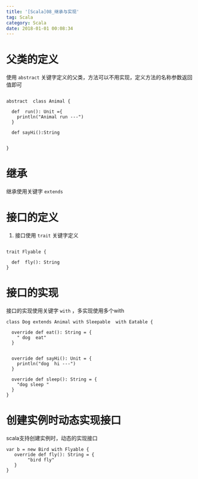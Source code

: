 ```yaml
---
title: '[Scala]08_继承与实现'
tag: Scala
category: Scala
date: 2018-01-01 00:08:34
---
```


# 父类的定义

使用 `abstract` 关键字定义的父类，方法可以不用实现，定义方法的名称参数返回值即可
```

abstract  class Animal {

  def  run(): Unit ={
    println("Animal run ---")
  }

  def sayHi():String


}
```

# 继承

继承使用关键字 `extends`


# 接口的定义

1. 接口使用  `trait` 关键字定义
```

trait Flyable {

  def  fly(): String
}
```


# 接口的实现

接口的实现使用关键字 `with` ，多实现使用多个with
```
class Dog extends Animal with Sleepable  with Eatable {

  override def eat(): String = {
    " dog  eat"
  }
  

  override def sayHi(): Unit = {
    println("dog  hi ---")
  }

  override def sleep(): String = {
    "dog sleep "
  }
}

```

# 创建实例时动态实现接口

scala支持创建实例时，动态的实现接口
```
var b = new Bird with Flyable {
   override def fly(): String = {
        "bird fly"
   }
}
```

